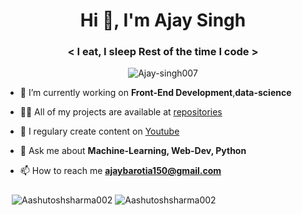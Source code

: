 <h1 align="center">Hi 👋, I'm Ajay Singh</h1>
<h3 align="center">&lt; I eat, I sleep Rest of the time I code &gt;</h3>
<p align="center"> <img src="https://komarev.com/ghpvc/?username=Ajay-singh007" alt="Ajay-singh007" /> </p>

- 🔭 I’m currently working on **Front-End Development**,**data-science**

- 👨‍💻 All of my projects are available at [repositories](https://github.com/Ajay-singh007?tab=repositories)

- 📝 I regulary create content on [Youtube](https://www.youtube.com/channel/UCNMIDkHqnV-noLBppe5Q60w)

- 💬 Ask me about **Machine-Learning, Web-Dev, Python**

- 📫 How to reach me **ajaybarotia150@gmail.com**



<p align="left" style="padding:10px 10px 10px 10px"> <img src="https://github-readme-stats.vercel.app/api?username=Aashutoshsharma002&show_icons=true&theme=synthwave" alt="Aashutoshsharma002" /> <img src="https://github-readme-stats.vercel.app/api/top-langs?username=Aashutoshsharma002&show_icons=true&theme=synthwave" alt="Aashutoshsharma002" /></p>
